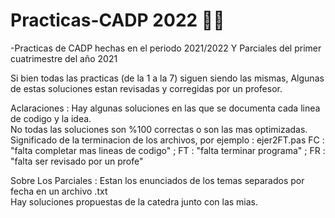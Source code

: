 # Practicas-CADP 2022 👩‍💻
-Practicas de CADP hechas en el periodo 2021/2022 Y Parciales del primer cuatrimestre del año 2021

Si bien todas las practicas (de la 1 a la 7) siguen siendo las mismas, Algunas de estas soluciones estan revisadas y corregidas por un profesor.

Aclaraciones : 
Hay algunas soluciones en las que se documenta cada linea de codigo y la idea.   
No todas las soluciones son %100 correctas o son las mas optimizadas.    
Significado de la terminacion de los archivos, por ejemplo : ejer2FT.pas
FC : "falta completar mas lineas de codigo" ; FT : "falta terminar programa" ; FR : "falta ser revisado por un profe"

Sobre Los Parciales :
Estan los enunciados de los temas separados por fecha en un archivo .txt   
Hay soluciones propuestas de la catedra junto con las mias.
